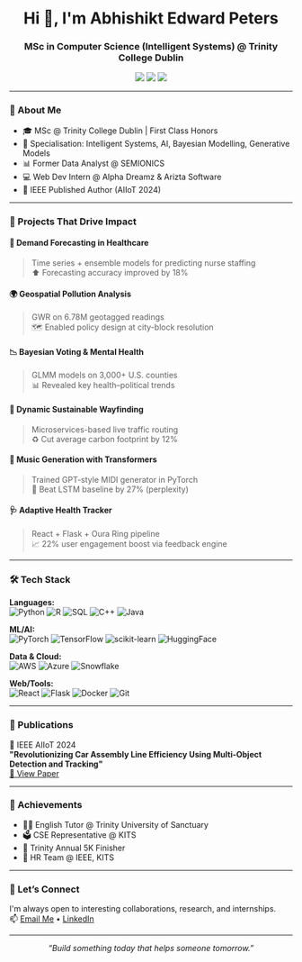 <h1 align="center">Hi 👋, I'm Abhishikt Edward Peters</h1>
<h3 align="center">MSc in Computer Science (Intelligent Systems) @ Trinity College Dublin</h3>

<p align="center">
  <a href="mailto:abhishiktedward@gmail.com"><img src="https://img.shields.io/badge/Email-D14836?style=for-the-badge&logo=gmail&logoColor=white"/></a>
  <a href="https://www.linkedin.com/in/abhishikt-edward-peters/"><img src="https://img.shields.io/badge/LinkedIn-0077B5?style=for-the-badge&logo=linkedin&logoColor=white"/></a>
  <a href="https://github.com/AbhishiktPeters11"><img src="https://img.shields.io/badge/GitHub-100000?style=for-the-badge&logo=github&logoColor=white"/></a>
</p>

---

### 🧠 About Me

- 🎓 MSc @ Trinity College Dublin | First Class Honors  
- 🧠 Specialisation: Intelligent Systems, AI, Bayesian Modelling, Generative Models  
- 📊 Former Data Analyst @ SEMIONICS  
- 💻 Web Dev Intern @ Alpha Dreamz & Arizta Software  
- 🧪 IEEE Published Author (AIIoT 2024)

---

### 🚀 Projects That Drive Impact

#### 🏥 Demand Forecasting in Healthcare  
> Time series + ensemble models for predicting nurse staffing  
> ⬆️ Forecasting accuracy improved by 18%

#### 🌍 Geospatial Pollution Analysis  
> GWR on 6.78M geotagged readings  
> 🗺️ Enabled policy design at city-block resolution

#### 📉 Bayesian Voting & Mental Health  
> GLMM models on 3,000+ U.S. counties  
> 📊 Revealed key health–political trends

#### 🧭 Dynamic Sustainable Wayfinding  
> Microservices-based live traffic routing  
> ♻️ Cut average carbon footprint by 12%

#### 🎵 Music Generation with Transformers  
> Trained GPT-style MIDI generator in PyTorch  
> 🎯 Beat LSTM baseline by 27% (perplexity)

#### 🩺 Adaptive Health Tracker  
> React + Flask + Oura Ring pipeline  
> 📈 22% user engagement boost via feedback engine

---

### 🛠 Tech Stack

**Languages:**  
![Python](https://img.shields.io/badge/Python-3670A0?style=flat&logo=python&logoColor=white)
![R](https://img.shields.io/badge/R-276DC3?style=flat&logo=r&logoColor=white)
![SQL](https://img.shields.io/badge/SQL-4479A1?style=flat&logo=mysql&logoColor=white)
![C++](https://img.shields.io/badge/C++-00599C?style=flat&logo=c%2B%2B&logoColor=white)
![Java](https://img.shields.io/badge/Java-ED8B00?style=flat&logo=java&logoColor=white)

**ML/AI:**  
![PyTorch](https://img.shields.io/badge/PyTorch-EE4C2C?style=flat&logo=pytorch&logoColor=white)
![TensorFlow](https://img.shields.io/badge/TensorFlow-FF6F00?style=flat&logo=tensorflow&logoColor=white)
![scikit-learn](https://img.shields.io/badge/scikit--learn-F7931E?style=flat&logo=scikit-learn&logoColor=white)
![HuggingFace](https://img.shields.io/badge/HuggingFace-FCC624?style=flat&logo=huggingface&logoColor=black)

**Data & Cloud:**  
![AWS](https://img.shields.io/badge/AWS-232F3E?style=flat&logo=amazon-aws&logoColor=white)
![Azure](https://img.shields.io/badge/Azure-0078D4?style=flat&logo=microsoft-azure&logoColor=white)
![Snowflake](https://img.shields.io/badge/Snowflake-29B5E8?style=flat&logo=snowflake&logoColor=white)

**Web/Tools:**  
![React](https://img.shields.io/badge/React-20232A?style=flat&logo=react&logoColor=61DAFB)
![Flask](https://img.shields.io/badge/Flask-000000?style=flat&logo=flask&logoColor=white)
![Docker](https://img.shields.io/badge/Docker-2496ED?style=flat&logo=docker&logoColor=white)
![Git](https://img.shields.io/badge/Git-F05032?style=flat&logo=git&logoColor=white)

---

### 📘 Publications

📰 IEEE AIIoT 2024  
**"Revolutionizing Car Assembly Line Efficiency Using Multi-Object Detection and Tracking"**  
[🔗 View Paper](https://ieeexplore.ieee.org/document/10574552)

---

### 🏅 Achievements

- 🧑‍🏫 English Tutor @ Trinity University of Sanctuary  
- 🗳️ CSE Representative @ KITS  
- 🏃 Trinity Annual 5K Finisher  
- 🤝 HR Team @ IEEE, KITS

---

### 🤝 Let’s Connect

I'm always open to interesting collaborations, research, and internships.  
📫 [Email Me](mailto:abhishiktedward@gmail.com) • [LinkedIn](https://www.linkedin.com/in/abhishikt-edward-peters/)

---

<p align="center"><i>“Build something today that helps someone tomorrow.”</i></p>
